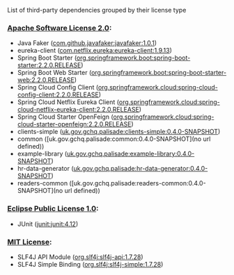 List of third-party dependencies grouped by their license type

### [Apache Software License 2.0](./licenses/apache_software_license_2.0.txt):
* Java Faker ([com.github.javafaker:javafaker:1.0.1](http://github.com/DiUS/java-faker))
* eureka-client ([com.netflix.eureka:eureka-client:1.9.13](https://github.com/Netflix/eureka))
* Spring Boot Starter ([org.springframework.boot:spring-boot-starter:2.2.0.RELEASE](https://projects.spring.io/spring-boot/#/spring-boot-parent/spring-boot-starters/spring-boot-starter))
* Spring Boot Web Starter ([org.springframework.boot:spring-boot-starter-web:2.2.0.RELEASE](https://projects.spring.io/spring-boot/#/spring-boot-parent/spring-boot-starters/spring-boot-starter-web))
* Spring Cloud Config Client ([org.springframework.cloud:spring-cloud-config-client:2.2.0.RELEASE](https://spring.io))
* Spring Cloud Netflix Eureka Client ([org.springframework.cloud:spring-cloud-netflix-eureka-client:2.2.0.RELEASE](https://spring.io/spring-cloud/spring-cloud-netflix/spring-cloud-netflix-eureka-client))
* Spring Cloud Starter OpenFeign ([org.springframework.cloud:spring-cloud-starter-openfeign:2.2.0.RELEASE](https://projects.spring.io/spring-cloud))
* clients-simple ([uk.gov.gchq.palisade:clients-simple:0.4.0-SNAPSHOT](https://projects.spring.io/spring-boot/#/spring-boot-starter-parent/clients/clients-simple))
* common ([uk.gov.gchq.palisade:common:0.4.0-SNAPSHOT](no url defined))
* example-library ([uk.gov.gchq.palisade:example-library:0.4.0-SNAPSHOT](https://projects.spring.io/spring-boot/#/spring-boot-starter-parent/example/example-library))
* hr-data-generator ([uk.gov.gchq.palisade:hr-data-generator:0.4.0-SNAPSHOT](https://projects.spring.io/spring-boot/#/spring-boot-starter-parent/example/hr-data-generator))
* readers-common ([uk.gov.gchq.palisade:readers-common:0.4.0-SNAPSHOT](no url defined))

### [Eclipse Public License 1.0](./licenses/eclipse_public_license_1.0.html):
* JUnit ([junit:junit:4.12](http://junit.org))

### [MIT License](./licenses/mit_license.txt):
* SLF4J API Module ([org.slf4j:slf4j-api:1.7.28](http://www.slf4j.org))
* SLF4J Simple Binding ([org.slf4j:slf4j-simple:1.7.28](http://www.slf4j.org))
